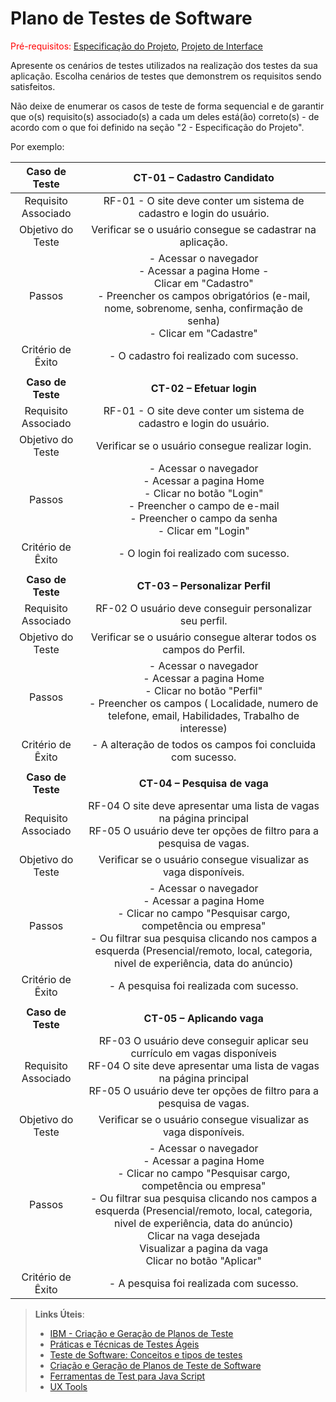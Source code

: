 # Plano de Testes de Software

<span style="color:red">Pré-requisitos: <a href="2-Especificação do Projeto.md"> Especificação do Projeto</a></span>, <a href="3-Projeto de Interface.md"> Projeto de Interface</a>

Apresente os cenários de testes utilizados na realização dos testes da sua aplicação. Escolha cenários de testes que demonstrem os requisitos sendo satisfeitos.

Não deixe de enumerar os casos de teste de forma sequencial e de garantir que o(s) requisito(s) associado(s) a cada um deles está(ão) correto(s) - de acordo com o que foi definido na seção "2 - Especificação do Projeto". 

Por exemplo:
 
| **Caso de Teste** 	| **CT-01 – Cadastro Candidato** 	|
|:---:	|:---:	|
|	Requisito Associado 	| RF-01 - O site deve conter um sistema de cadastro e login do usuário. |
| Objetivo do Teste 	| Verificar se o usuário consegue se cadastrar na aplicação. |
| Passos 	| - Acessar o navegador <br> - Acessar a pagina Home -<br> Clicar em "Cadastro" <br> - Preencher os campos obrigatórios (e-mail, nome, sobrenome, senha, confirmação de senha) <br> - Clicar em "Cadastre" |
|Critério de Êxito | - O cadastro foi realizado com sucesso. |
|  	|  	|
| **Caso de Teste** 	| **CT-02 – Efetuar login**	|
|Requisito Associado | RF-01	- O site deve conter um sistema de cadastro e login do usuário. |
| Objetivo do Teste 	| Verificar se o usuário consegue realizar login. |
| Passos 	| - Acessar o navegador <br> - Acessar a pagina Home <br> - Clicar no botão "Login" <br> - Preencher o campo de e-mail <br> - Preencher o campo da senha <br> - Clicar em "Login" |
|Critério de Êxito | - O login foi realizado com sucesso. |
|  	|  	|
| **Caso de Teste** 	| **CT-03 – Personalizar Perfil**	|
|Requisito Associado | RF-02	O usuário deve conseguir personalizar seu perfil. |
| Objetivo do Teste 	| Verificar se o usuário consegue alterar todos os campos do Perfil. |
| Passos 	| - Acessar o navegador <br> - Acessar a pagina Home <br> - Clicar no botão "Perfil" <br> - Preencher os campos ( Localidade, numero de telefone, email, Habilidades, Trabalho de interesse) <br> |
|Critério de Êxito | - A alteração de todos os campos foi concluida com sucesso. |
|  	|  	|
| **Caso de Teste** 	| **CT-04 – Pesquisa de vaga**	|
|Requisito Associado | RF-04 O site deve apresentar uma lista de vagas na página principal <br> RF-05 O usuário deve ter opções de filtro para a pesquisa de vagas. |
| Objetivo do Teste 	| Verificar se o usuário consegue visualizar as vaga disponíveis. |
| Passos 	| - Acessar o navegador <br> - Acessar a pagina Home <br> - Clicar no campo "Pesquisar cargo, competência ou empresa" <br> - Ou filtrar sua pesquisa clicando nos campos a esquerda (Presencial/remoto, local, categoria, nivel de experiência, data do anúncio)  <br> |
|Critério de Êxito | - A pesquisa foi realizada com sucesso. |
|  	|  	|
| **Caso de Teste** 	| **CT-05 – Aplicando vaga**	|
|Requisito Associado | RF-03 O usuário deve conseguir aplicar seu currículo em vagas disponíveis <br> RF-04 O site deve apresentar uma lista de vagas na página principal <br> RF-05 O usuário deve ter opções de filtro para a pesquisa de vagas. |
| Objetivo do Teste 	| Verificar se o usuário consegue visualizar as vaga disponíveis. |
| Passos 	| - Acessar o navegador <br> - Acessar a pagina Home <br> - Clicar no campo "Pesquisar cargo, competência ou empresa" <br> - Ou filtrar sua pesquisa clicando nos campos a esquerda (Presencial/remoto, local, categoria, nivel de experiência, data do anúncio)  <br> Clicar na vaga desejada <br> Visualizar a pagina da vaga <br> Clicar no botão "Aplicar" |
|Critério de Êxito | - A pesquisa foi realizada com sucesso. |




 
> **Links Úteis**:
> - [IBM - Criação e Geração de Planos de Teste](https://www.ibm.com/developerworks/br/local/rational/criacao_geracao_planos_testes_software/index.html)
> - [Práticas e Técnicas de Testes Ágeis](http://assiste.serpro.gov.br/serproagil/Apresenta/slides.pdf)
> -  [Teste de Software: Conceitos e tipos de testes](https://blog.onedaytesting.com.br/teste-de-software/)
> - [Criação e Geração de Planos de Teste de Software](https://www.ibm.com/developerworks/br/local/rational/criacao_geracao_planos_testes_software/index.html)
> - [Ferramentas de Test para Java Script](https://geekflare.com/javascript-unit-testing/)
> - [UX Tools](https://uxdesign.cc/ux-user-research-and-user-testing-tools-2d339d379dc7)
